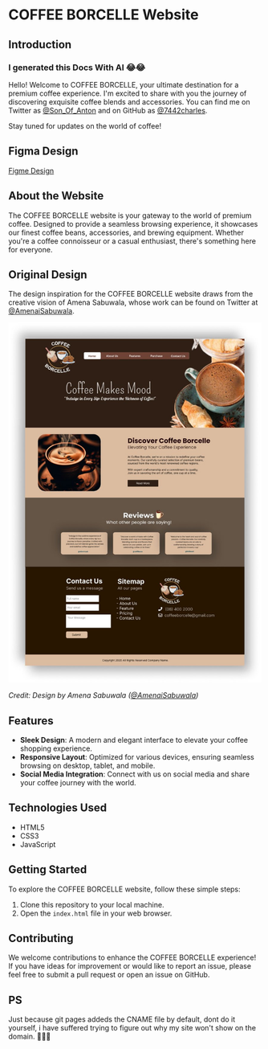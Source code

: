 # COFFEE BORCELLE Website

## Introduction

### I generated this Docs With AI 😂😂

Hello! Welcome to COFFEE BORCELLE, your ultimate destination for a premium coffee experience. I'm excited to share with you the journey of discovering exquisite coffee blends and accessories. You can find me on Twitter as [@Son_Of_Anton](https://twitter.com/bazuking2) and on GitHub as [@7442charles](https://github.com/7442charles).

Stay tuned for updates on the world of coffee!

## Figma Design

[Figme Design](https://www.figma.com/design/FmkDlBl2DAbJFiG94PpdFk/COFFEE?node-id=0-1&p=f&t=PboF26N6vGoq2lTR-0)

## About the Website

The COFFEE BORCELLE website is your gateway to the world of premium coffee. Designed to provide a seamless browsing experience, it showcases our finest coffee beans, accessories, and brewing equipment. Whether you're a coffee connoisseur or a casual enthusiast, there's something here for everyone.

## Original Design

The design inspiration for the COFFEE BORCELLE website draws from the creative vision of Amena Sabuwala, whose work can be found on Twitter at [@AmenaiSabuwala](https://twitter.com/AmenaiSabuwala).

![Original Design](Assets/designs/fullpage.jpeg)

*Credit: Design by Amena Sabuwala ([@AmenaiSabuwala](https://twitter.com/AmenaiSabuwala))*

## Features

- **Sleek Design**: A modern and elegant interface to elevate your coffee shopping experience.
- **Responsive Layout**: Optimized for various devices, ensuring seamless browsing on desktop, tablet, and mobile.
- **Social Media Integration**: Connect with us on social media and share your coffee journey with the world.

## Technologies Used

- HTML5
- CSS3
- JavaScript

## Getting Started

To explore the COFFEE BORCELLE website, follow these simple steps:

1. Clone this repository to your local machine.
2. Open the `index.html` file in your web browser.

## Contributing

We welcome contributions to enhance the COFFEE BORCELLE experience! If you have ideas for improvement or would like to report an issue, please feel free to submit a pull request or open an issue on GitHub.

## PS

Just because git pages addeds the CNAME file by default, dont do it yourself, i have suffered trying to figure out why my site won't show on the domain. 🤣🤣🤣